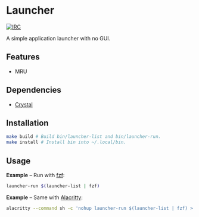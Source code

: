 # Launcher

[![IRC](https://img.shields.io/badge/IRC-%23launcher-blue)](https://webchat.freenode.net/#launcher)

A simple application launcher with no GUI.

## Features

- MRU

## Dependencies

- [Crystal]

## Installation

``` sh
make build # Build bin/launcher-list and bin/launcher-run.
make install # Install bin into ~/.local/bin.
```

## Usage

**Example** – Run with [fzf]:

``` sh
launcher-run $(launcher-list | fzf)
```

**Example** – Same with [Alacritty]:

``` sh
alacritty --command sh -c 'nohup launcher-run $(launcher-list | fzf) > /dev/null'
```

[Crystal]: https://crystal-lang.org
[fzf]: https://github.com/junegunn/fzf
[Alacritty]: https://github.com/alacritty/alacritty
